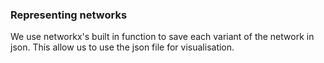 ### Representing networks

We use networkx's built in function to save each variant of the network in json.
This allow us to use the json file for visualisation.
